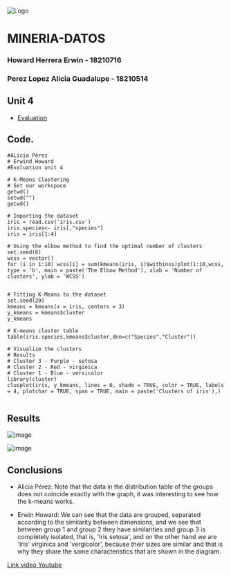 ![Logo](https://user-images.githubusercontent.com/44456885/171971249-f141529d-aea1-4a8c-a94c-ad55db31c968.PNG)

# MINERIA-DATOS

### Howard Herrera Erwin - 18210716
### Perez Lopez Alicia Guadalupe - 18210514

## Unit 4

- [Evaluation](/Evaluation/Evaluacion-unit4.r)  

## Code.
~~~
#ALicia Pérez 
# Erwind Howard
#Evaluation unit 4

# K-Means Clustering
# Set our workspace
getwd()
setwd("")
getwd()

# Importing the dataset
iris = read.csv('iris.csv')
iris.species<- iris[,"species"]
iris = iris[1:4]

# Using the elbow method to find the optimal number of clusters
set.seed(6)
wcss = vector()
for (i in 1:10) wcss[i] = sum(kmeans(iris, i)$withinss)plot(1:10,wcss, type = 'b', main = paste('The Elbow Method'), xlab = 'Number of clusters', ylab = 'WCSS')


# Fitting K-Means to the dataset
set.seed(29)
kmeans = kmeans(x = iris, centers = 3)
y_kmeans = kmeans$cluster
y_kmeans

# K-means cluster table
table(iris.species,kmeans$cluster,dnn=c("Species","Cluster"))

# Visualize the clusters
# Results
# Cluster 3 - Purple - setosa
# Cluster 2 - Red - virginica
# Cluster 1 - Blue - versicolor
library(cluster)
clusplot(iris, y_kmeans, lines = 0, shade = TRUE, color = TRUE, labels = 4, plotchar = TRUE, span = TRUE, main = paste('Clusters of iris'),)


~~~

## Results
![image](https://user-images.githubusercontent.com/44456885/171971082-e9d4237e-abc7-4344-a607-bfe0386c22d3.png)

![image](https://user-images.githubusercontent.com/44456885/171971114-3d869db2-fd05-44be-9de1-915626fec7ed.png)

## Conclusions

- Alicia Pérez: 
Note that the data in the distribution table of the groups does not coincide exactly with the graph, it was interesting to see how the k-means works.

- Erwin Howard: 
We can see that the data are grouped, separated according to the similarity between dimensions, and we see that between group 1 and group 2 they have similarities and group 3 is completely isolated, that is, 'Iris setosa', and on the other hand we are 'Iris' virginica and 'vergicolor', because their sizes are similar and that is why they share the same characteristics that are shown in the diagram.

[Link video Youtube](https://youtu.be/gTbCQZfE2J4)

